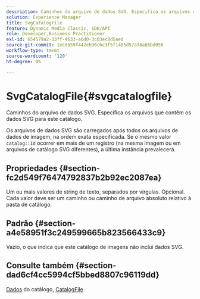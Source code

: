 ```yaml
---
description: Caminhos do arquivo de dados SVG. Especifica os arquivos que contêm os dados SVG para este catálogo.
solution: Experience Manager
title: SvgCatalogFile
feature: Dynamic Media Classic, SDK/API
role: Developer,Business Practitioner
exl-id: 654579a2-33ff-4633-a6d0-3c03ec8d5aed
source-git-commit: 1ec8b59f442eb96c6c3f5f1405d57a38a86bd056
workflow-type: tm+mt
source-wordcount: '120'
ht-degree: 0%

---
```


# SvgCatalogFile{#svgcatalogfile}

Caminhos do arquivo de dados SVG. Especifica os arquivos que contêm os dados SVG para este catálogo.

Os arquivos de dados SVG são carregados após todos os arquivos de dados de imagem, na ordem exata especificada. Se o mesmo valor `catalog::Id` ocorrer em mais de um registro (na mesma imagem ou em arquivos de catálogo SVG diferentes), a última instância prevalecerá.

## Propriedades {#section-fc2d549f76474792837b2b92ec2087ea}

Um ou mais valores de string de texto, separados por vírgulas. Opcional. Cada valor deve ser um caminho ou caminho de arquivo absoluto relativo à pasta de catálogo.

## Padrão {#section-a4e58951f3c249599665b823566433c9}

Vazio, o que indica que este catálogo de imagens não inclui dados SVG.

## Consulte também {#section-dad6cf4cc5994cf5bbed8807c96119dd}

[Dados](../../../../../is-api/image-catalog/image-serving-api-ref/c-image-catalog-reference/c-overview/c-catalog-data-fields/c-catalog-data-fields.md#concept-b19581028ec44f98b9f5943624403d29) do catálogo,  [CatalogFile](../../../../../is-api/image-catalog/image-serving-api-ref/c-image-catalog-reference/c-attributes-reference/r-catalogfile.md#reference-16498bb4cb33458697c1ab002ea8db79)
